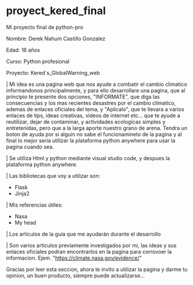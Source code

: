 # proyect_kered_final
Mi proyecto final de python-pro

Nombre: Derek Nahum Castillo Gonzalez

Edad: 16 años

Curso: Python profesional

Proyecto: Kered´s_GlobalWarning_web

| Mi idea es una pagina web que nos ayude a combatir el cambio climatico informandonos principalmente, y para ello desarrollare una pagina, que al principio te presente dos opciones, "INFORMATE", que diga las consecuencias y los mas recientes desastres por el cambio climatico, ademas de enlaces oficiales del tema, y "Aplicalo", que te llevara a varios enlaces de tips, ideas creativas, videos de internet etc... que te ayude a reutilizar, dejar de contaminar, y actividades ecologicas simples y entretenidas, pero que a la larga aporte nuestro grano de arena. Tendra un boton de ayuda por si alguin no sabe el funcionamineto de la pagina y al final lo mejor sería utilizar la plataforma python anywhere para usar la pagina cuando sea.

| Se utiliza Html y python mediante visual studio code, y despues la plataforma python anywhere.

| Las bibliotecas que voy a utilizar son:
- Flask
- Jinja2

| Mis referencias útiles:
- Nasa
- My head

| Los artículos de la guía que me ayudarán durante el desarrollo

| Son varios articulos previamente investigados por mi, las ideas y sus enlaces oficiales podran encontrarlos en la pagina para corrovoer la informacion. Ejem. "https://climate.nasa.gov/evidence/"

Gracias por leer esta seccion, ahora te invito a utilizar la pagina y darme tu opinion, un buen producto, siempre puede actualizarse...
